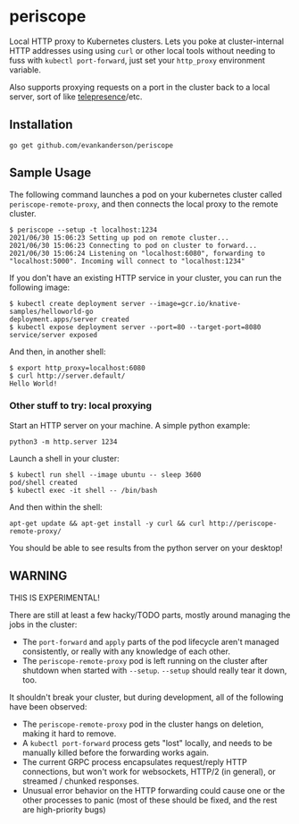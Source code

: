 # periscope

Local HTTP proxy to Kubernetes clusters. Lets you poke at cluster-internal HTTP
addresses using using `curl` or other local tools without needing to fuss with
`kubectl port-forward`, just set your `http_proxy` environment variable.

Also supports proxying requests on a port in the cluster back to a local server,
sort of like [telepresence](https://telepresence.io)/etc.

## Installation

```shell
go get github.com/evankanderson/periscope
```

## Sample Usage

The following command launches a pod on your kubernetes cluster called
`periscope-remote-proxy`, and then connects the local proxy to the remote
cluster.

```shell
$ periscope --setup -t localhost:1234
2021/06/30 15:06:23 Setting up pod on remote cluster...
2021/06/30 15:06:23 Connecting to pod on cluster to forward...
2021/06/30 15:06:24 Listening on "localhost:6080", forwarding to "localhost:5000". Incoming will connect to "localhost:1234"
```

If you don't have an existing HTTP service in your cluster, you can run the following image:

```shell
$ kubectl create deployment server --image=gcr.io/knative-samples/helloworld-go
deployment.apps/server created
$ kubectl expose deployment server --port=80 --target-port=8080
service/server exposed
```

And then, in another shell:

```shell
$ export http_proxy=localhost:6080
$ curl http://server.default/
Hello World!
```

### Other stuff to try: local proxying

Start an HTTP server on your machine. A simple python example:

```shell
python3 -m http.server 1234
```

Launch a shell in your cluster:

```shell
$ kubectl run shell --image ubuntu -- sleep 3600
pod/shell created
$ kubectl exec -it shell -- /bin/bash
```

And then within the shell:

```shell
apt-get update && apt-get install -y curl && curl http://periscope-remote-proxy/
```

You should be able to see results from the python server on your desktop!

## WARNING

THIS IS EXPERIMENTAL!

There are still at least a few hacky/TODO parts, mostly around managing the jobs
in the cluster:

- The `port-forward` and `apply` parts of the pod lifecycle aren't managed
  consistently, or really with any knowledge of each other.
- The `periscope-remote-proxy` pod is left running on the cluster after shutdown
  when started with `--setup`. `--setup` should really tear it down, too.

It shouldn't break your cluster, but during development, all of the following
have been observed:

- The `periscope-remote-proxy` pod in the cluster hangs on deletion, making it
  hard to remove.
- A `kubectl port-forward` process gets "lost" locally, and needs to be manually
  killed before the forwarding works again.
- The current GRPC process encapsulates request/reply HTTP connections, but
  won't work for websockets, HTTP/2 (in general), or streamed / chunked
  responses.
- Unusual error behavior on the HTTP forwarding could cause one or the other
  processes to panic (most of these should be fixed, and the rest are
  high-priority bugs)
